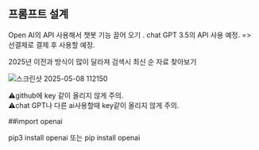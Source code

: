 
<h2>프롬프트 설계</h2>

 Open AI의 API 사용해서 챗봇 기능 끌어 오기 . 
 chat GPT 3.5의 API 사용 예정. 
=> 선결제로 결제 후 사용할 예정. 

2025년 이전과 방식이 많이 달라져 검색시 최신 순 자료 찾아보기 


![스크린샷 2025-05-08 112150](https://github.com/user-attachments/assets/2a012653-4428-4108-b4d1-848891ba60d4)



⚠️github에 key 같이 올리지 않게 주의.  
⚠️chat GPT나 다른 ai사용할때 key같이 올리지 않게 주의. 



##import openai

pip3 install openai 또는 pip install openai




 


